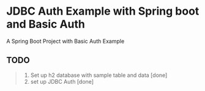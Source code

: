# JDBC Auth Example with Spring boot and Basic Auth
A Spring Boot Project with Basic Auth Example

## TODO
> 1. Set up h2 database with sample table and data [done]
> 2. set up JDBC Auth [done]
